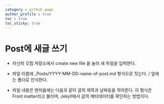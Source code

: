 ```yaml
---
category : github page
author_profile : true 
toc : true
toc_sticky: true
---
```


# Post에 새글 쓰기

- 자신의 깃헙 저장소에서 create new file 을 눌러 새 파일을 입력한다. 
- 파일 이름에 _Posts/YYYY-MM-DD-name-of-post.md 형식으로 짓는다.
/ 앞에는 폴더로 인식한다.

- 파일 내용은 맨처음에는 다음과 같이 글의 제목과 날짜등을 적어준다.
이 형식은 Front matter라고 불리며, Jekyll에서 글의 메타데이터를 확인하는 방법이다. 
